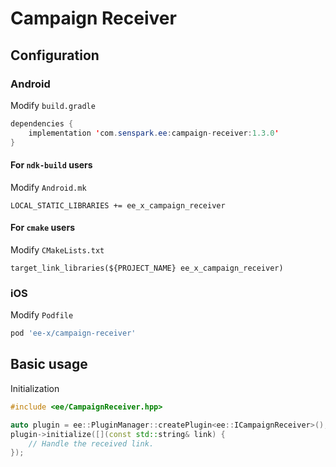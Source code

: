 # Campaign Receiver
## Configuration
### Android
Modify `build.gradle`
```java
dependencies {
    implementation 'com.senspark.ee:campaign-receiver:1.3.0'
}
```

#### For `ndk-build` users
Modify `Android.mk`
```
LOCAL_STATIC_LIBRARIES += ee_x_campaign_receiver
```

#### For `cmake` users
Modify `CMakeLists.txt`
```
target_link_libraries(${PROJECT_NAME} ee_x_campaign_receiver)
```
### iOS
Modify `Podfile`
```ruby
pod 'ee-x/campaign-receiver'
```

## Basic usage
Initialization
```cpp
#include <ee/CampaignReceiver.hpp>

auto plugin = ee::PluginManager::createPlugin<ee::ICampaignReceiver>();
plugin->initialize([](const std::string& link) {
    // Handle the received link.
});
```